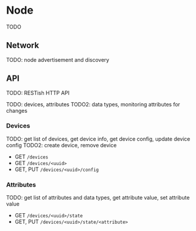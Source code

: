 # Node

TODO

## Network

TODO: node advertisement and discovery

## API

TODO: RESTish HTTP API

TODO: devices, attributes
TODO2: data types, monitoring attributes for changes

### Devices

TODO: get list of devices, get device info, get device config, update device config
TODO2: create device, remove device

* GET `/devices`
* GET `/devices/<uuid>`
* GET, PUT `/devices/<uuid>/config`

### Attributes

TODO: get list of attributes and data types, get attribute value, set attribute value

* GET `/devices/<uuid>/state`
* GET, PUT `/devices/<uuid>/state/<attribute>`
